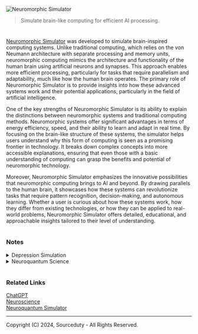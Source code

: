 ![Neuromorphic Simulator](https://github.com/user-attachments/assets/41c587d5-0b08-47ed-af9a-572341a45a39)

> Simulate brain-like computing for efficient AI processing.

#

[Neuromorphic Simulator](https://chatgpt.com/g/g-bm1sYNAtU-neuromorphic-simulator) was developed to simulate brain-inspired computing systems. Unlike traditional computing, which relies on the von Neumann architecture with separate processing and memory units, neuromorphic computing mimics the architecture and functionality of the human brain using artificial neurons and synapses. This approach enables more efficient processing, particularly for tasks that require parallelism and adaptability, much like how the human brain operates. The primary role of Neuromorphic Simulator is to provide insights into how these advanced systems work and their potential applications, particularly in the field of artificial intelligence.

One of the key strengths of Neuromorphic Simulator is its ability to explain the distinctions between neuromorphic systems and traditional computing methods. Neuromorphic systems offer significant advantages in terms of energy efficiency, speed, and their ability to learn and adapt in real time. By focusing on the brain-like structure of these systems, the simulator helps users understand why this form of computing is seen as a promising frontier in technology. It breaks down complex concepts into more accessible explanations, ensuring that even those with a basic understanding of computing can grasp the benefits and potential of neuromorphic technology.

Moreover, Neuromorphic Simulator emphasizes the innovative possibilities that neuromorphic computing brings to AI and beyond. By drawing parallels to the human brain, it showcases how these systems can revolutionize tasks that require pattern recognition, decision-making, and autonomous learning. Whether a user is curious about how these systems work, how they differ from existing technologies, or how they can be applied to real-world problems, Neuromorphic Simulator offers detailed, educational, and approachable insights tailored to their level of understanding.

#
### Notes

<details><summary>Depression Simulation</summary>
<br>

Python implementation of a simplified neuromorphic simulation for depression.

```
import numpy as np

# Define Neuron and Synapse classes
class Neuron:
    def __init__(self, neuron_type, baseline_activity):
        self.neuron_type = neuron_type
        self.activity = baseline_activity
        self.connections = []
        self.synaptic_strength = {}

    def add_connection(self, target_neuron, weight):
        self.connections.append(target_neuron)
        self.synaptic_strength[target_neuron] = weight

    def update_activity(self, external_input=0):
        total_input = external_input + sum([self.synaptic_strength[n] * n.activity for n in self.connections])
        self.activity = self.activation_function(total_input)

    def activation_function(self, input_value):
        # This is a placeholder; different circuits will override this method
        return np.maximum(0, input_value)

# Define specific neural circuits involved in depression
class PrefrontalCortexCircuit(Neuron):
    def activation_function(self, input_value):
        # Simplified activation function for prefrontal cortex
        threshold = 1.0
        return np.maximum(0, input_value - threshold)

class AmygdalaCircuit(Neuron):
    def activation_function(self, input_value):
        # Increased sensitivity in depression for the amygdala
        sensitivity_factor = 1.5
        return np.maximum(0, input_value * sensitivity_factor)

class HippocampusCircuit(Neuron):
    def activation_function(self, input_value):
        # Modulates memory and mood in the hippocampus
        memory_factor = 0.8
        return np.maximum(0, input_value * memory_factor)

# Define Neurotransmitter dynamics
class Neurotransmitter:
    def __init__(self, type, baseline_level):
        self.type = type
        self.level = baseline_level

    def release(self, amount):
        self.level += amount

    def reuptake(self, amount):
        self.level -= amount
        self.level = np.maximum(0, self.level)

# Environmental and Genetic Factors
def apply_stressors(neural_circuits, stressor_intensity):
    for circuit in neural_circuits:
        circuit.update_activity(external_input=stressor_intensity)

def apply_genetic_variation(neural_circuits, variation_factor):
    for circuit in neural_circuits:
        for synapse in circuit.connections:
            circuit.synaptic_strength[synapse] *= variation_factor

# Main Simulation Loop
def simulate_depression():
    # Initialize neurons
    pfc = PrefrontalCortexCircuit('excitatory', baseline_activity=1.0)
    amygdala = AmygdalaCircuit('excitatory', baseline_activity=0.5)
    hippocampus = HippocampusCircuit('inhibitory', baseline_activity=0.8)

    # Establish connections
    pfc.add_connection(amygdala, weight=0.6)
    hippocampus.add_connection(pfc, weight=0.4)
    amygdala.add_connection(hippocampus, weight=0.7)

    # Initialize neurotransmitters
    serotonin = Neurotransmitter('serotonin', baseline_level=1.0)
    dopamine = Neurotransmitter('dopamine', baseline_level=1.0)

    # Apply genetic predisposition
    apply_genetic_variation([pfc, amygdala, hippocampus], variation_factor=0.9)

    # Apply environmental stressors
    apply_stressors([pfc, amygdala, hippocampus], stressor_intensity=1.2)

    # Simulate over time
    for time_step in range(100):
        pfc.update_activity()
        amygdala.update_activity()
        hippocampus.update_activity()

        # Update neurotransmitter levels (simplified)
        serotonin.release(amount=0.1 * amygdala.activity)
        serotonin.reuptake(amount=0.05)
        dopamine.release(amount=0.1 * pfc.activity)
        dopamine.reuptake(amount=0.05)

        # Check for depressive symptoms (abstracted)
        if pfc.activity < 0.5 and amygdala.activity > 1.0:
            print(f"Time {time_step}: Depressive state detected")

# Run the simulation
simulate_depression()
```

This code is intended for educational purposes and demonstrates how neuromorphic principles can be applied to simulate a complex phenomenon like depression in a simplified manner.

<br>
</details>

<details><summary>Neuroquantum Science</summary>
<br>

Neuroquantum science and computing is an emerging interdisciplinary field that seeks to bridge the gap between neuroscience and quantum mechanics, with the aim of developing advanced computational models that mimic or enhance brain function. This area of study explores how quantum processes might play a role in the brain's cognitive functions, such as consciousness, memory, and decision-making. While traditional neuroscience focuses on the biochemical and electrical signals in the brain, neuroquantum science investigates whether quantum phenomena, like superposition and entanglement, could be integral to neural processes.

The concept of neuroquantum computing involves leveraging these quantum processes to develop new types of computational systems that can perform complex tasks more efficiently than classical computers. Quantum computing itself operates on principles that are fundamentally different from those of classical computing, using qubits that can exist in multiple states simultaneously, potentially offering enormous computational power. Neuroquantum computing, therefore, could revolutionize fields like artificial intelligence, where understanding and replicating human-like cognition is crucial. However, this field is still in its infancy, with much of its theoretical foundations and practical applications yet to be fully realized.

While the idea of neuroquantum science and computing is gaining interest, it remains largely theoretical, with ongoing debates about the feasibility and extent of quantum effects in the brain. Research in this area is highly speculative, and many scientists remain cautious, as the integration of quantum mechanics into biological systems presents significant challenges. Nonetheless, as our understanding of both neuroscience and quantum physics advances, the potential for neuroquantum computing could become clearer, possibly leading to breakthroughs in how we comprehend and interact with complex cognitive systems.

<br>
</details>

#
### Related Links

[ChatGPT](https://github.com/sourceduty/ChatGPT)
<br>
[Neuroscience](https://github.com/sourceduty/Neuroscience)
<br>
[Neuroquantum Simulator](https://chatgpt.com/g/g-srlpn9o6e-neuroquantum-simulator)

***
Copyright (C) 2024, Sourceduty - All Rights Reserved.
